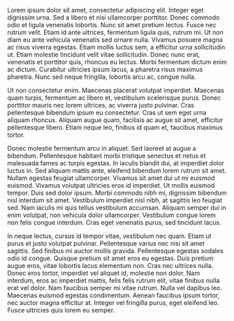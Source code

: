 
<p>Lorem ipsum dolor sit amet, consectetur adipiscing elit. Integer eget dignissim urna. Sed a libero et nisi ullamcorper porttitor. Donec commodo odio et ligula venenatis lobortis. Nunc sit amet pretium lectus. Fusce nec rutrum velit. Etiam id ante ultrices, fermentum ligula quis, rutrum mi. Ut non diam eu ante vehicula venenatis sed ornare nulla. Vivamus posuere magna ac risus viverra egestas. Etiam mollis luctus sem, a efficitur urna sollicitudin ut. Etiam molestie tincidunt velit vitae sollicitudin. Donec nunc erat, venenatis et porttitor quis, rhoncus eu lectus. Morbi fermentum dictum enim ac dictum. Curabitur ultricies ipsum lacus, a pharetra risus maximus pharetra. Nunc sed neque fringilla, lobortis arcu ac, congue nulla.</p>

<p>Ut non consectetur enim. Maecenas placerat volutpat imperdiet. Maecenas quam turpis, fermentum ac libero et, vestibulum scelerisque purus. Donec porttitor mauris nec lorem ultrices, ac viverra justo pulvinar. Cras pellentesque bibendum ipsum eu consectetur. Cras ut sem eget urna aliquam rhoncus. Aliquam augue quam, facilisis ac augue sit amet, efficitur pellentesque libero. Etiam neque leo, finibus id quam et, faucibus maximus tortor.</p>

<p>Donec molestie fermentum arcu in aliquet. Sed laoreet at augue a bibendum. Pellentesque habitant morbi tristique senectus et netus et malesuada fames ac turpis egestas. In iaculis blandit dui, at imperdiet dolor luctus in. Sed aliquam mattis ante, eleifend bibendum lorem rutrum sit amet. Nullam egestas feugiat ullamcorper. Vivamus sit amet dui ut mi euismod euismod. Vivamus volutpat ultricies eros id imperdiet. Ut mollis euismod tempor. Duis sed dolor ipsum. Morbi commodo nibh mi, dignissim bibendum nisl interdum sit amet. Vestibulum imperdiet nisl nibh, at sagittis leo feugiat sed. Nam iaculis mi quis tellus vestibulum accumsan. Aliquam semper dui in enim volutpat, non vehicula dolor ullamcorper. Vestibulum congue lorem non felis congue interdum. Cras eget venenatis purus, sed tincidunt lacus.</p>

<p>In neque lectus, cursus id tempor vitae, vestibulum nec quam. Etiam ut purus et justo volutpat pulvinar. Pellentesque varius nec nisi sit amet sagittis. Sed finibus mi auctor mollis gravida. Pellentesque egestas sodales odio id congue. Quisque pretium sit amet eros eu egestas. Duis pretium augue eros, vitae lobortis lacus elementum non. Cras nec ultrices nulla. Donec eros tortor, imperdiet vel aliquet id, molestie non dolor. Nam interdum, eros ac imperdiet mattis, felis felis rutrum elit, vitae finibus nulla erat vel dolor. Nam faucibus semper mi vitae rutrum. Nulla vel dapibus leo. Maecenas euismod egestas condimentum. Aenean faucibus ipsum tortor, nec auctor magna efficitur at. Integer vel fringilla purus, eget eleifend leo. Fusce ultricies quis lorem eu semper.</p>
